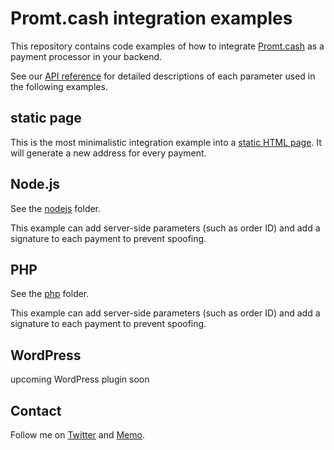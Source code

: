 # Promt.cash integration examples
This repository contains code examples of how to integrate [Promt.cash](https://promt.cash) 
as a payment processor in your backend.

See our [API reference](https://prompt.cash/pub/docs/) for detailed descriptions
of each parameter used in the following examples.

## static page
This is the most minimalistic integration example into a [static HTML page](static).
It will generate a new address for every payment. 

## Node.js
See the [nodejs](nodejs) folder.

This example can add server-side parameters (such as order ID) and 
add a signature to each payment to prevent spoofing.

## PHP
See the [php](php) folder.

This example can add server-side parameters (such as order ID) and
add a signature to each payment to prevent spoofing.


## WordPress
upcoming WordPress plugin soon


## Contact
Follow me on [Twitter](https://twitter.com/ekliptor) and [Memo](https://memo.cash/profile/1JFKA1CabVyX98qPRAUQBL9NhoTnXZr5Zm).
